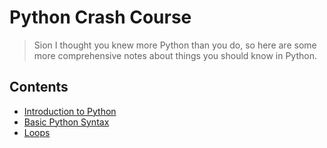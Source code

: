 # Python Crash Course

> Sion I thought you knew more Python than you do, so here are some more comprehensive notes
> about things you should know in Python.

## Contents

- [Introduction to Python](intro.md)
- [Basic Python Syntax](basic_syntax.md)
- [Loops](loops.md)
